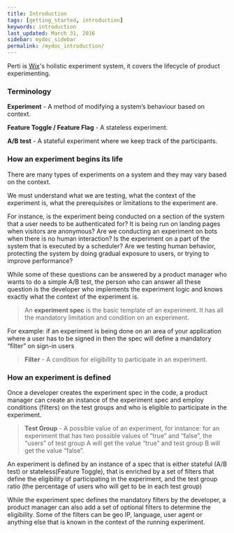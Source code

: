 ```yaml
---
title: Introduction
tags: [getting_started, introduction]
keywords: introduction
last_updated: March 31, 2016
sidebar: mydoc_sidebar
permalink: /mydoc_introduction/
---
```



Perti is [Wix](http://www.wix.com)'s holistic experiment system, it covers the lifecycle of product experimenting.

### Terminology

**Experiment** - A method of modifying a system’s behaviour based on context.

**Feature Toggle / Feature Flag** - A stateless experiment.

**A/B test** - A stateful experiment where we keep track of the participants.

### How an experiment begins its life
There are many types of experiments on a system and they may vary based on the context. 

We must understand what we are testing, what the context of the experiment is, what the prerequisites or limitations to the experiment are.

For instance, is the experiment being conducted on a section of the system that a user needs to be authenticated for? 
It is being run on landing pages when visitors are anonymous?
Are we conducting an experiment on bots when there is no human interaction?
Is the experiment on a part of the system that is executed by a scheduler?
Are we testing human behavior, protecting the system by doing gradual exposure to users, or trying to improve performance?

While some of these questions can be answered by a product manager who wants to do a simple A/B test, the person who can answer all these question is the developer who implements the experiment logic and knows exactly what the context of the experiment is. 

> An **experiment spec** is the basic template of an experiment. It has all the mandatory limitation and condition on an experiment.

For example: if an experiment is being done on an area of your application where a user has to be signed in then the spec will define a mandatory “filter” on sign-in users

> **Filter** - A condition for eligibility to participate in an experiment.

### How an experiment is defined
Once a developer creates the experiment spec in the code, a product manager can create an instance of the experiment spec and employ conditions (filters) on the test groups and who is eligible to participate in the experiment.

> **Test Group** - A possible value of an experiment, for instance: for an experiment that has two possible values of “true” and “false”, the “users” of test group A will get the value “true” and test group B will get the value “false”.

An experiment is defined by an instance of a spec that is either stateful (A/B test) or stateless(Feature Toggle), that is enriched by a set of filters that define the eligibility of participating in the experiment, and the test group ratio (the percentage of users who will get to be in each test group)

While the experiment spec defines the mandatory filters by the developer, a product manager can also add a set of optional filters to determine the eligibility. Some of the filters can be geo IP, language, user agent or anything else that is known in the context of the running experiment. 
